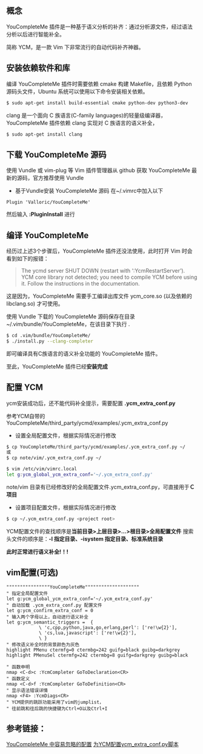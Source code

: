 
## 概念
YouCompleteMe 插件是一种基于语义分析的补齐：通过分析源文件，经过语法分析以后进行智能补全。

简称 YCM，是一款 Vim 下非常流行的自动代码补齐神器。


## 安装依赖软件和库
编译 YouCompleteMe 插件时需要依赖 cmake 构建 Makefile，且依赖 Python 源码头文件，Ubuntu 系统可以使用以下命令安装相关依赖。
```bash
$ sudo apt-get install build-essential cmake python-dev python3-dev
```

clang 是一个面向 C 族语言(C-family languages)的轻量级编译器，YouCompleteMe 插件依赖 clang 实现对 C 族语言的语义补全，
```bash
$ sudo apt-get install clang
```


## 下载 YouCompleteMe 源码
使用 Vundle 或 vim-plug 等 Vim 插件管理器从 github 获取 YouCompleteMe 最新的源码，官方推荐使用 Vundle

* 基于Vundle安装 YouCompleteMe 源码
在~/.vimrc中加入以下
```
Plugin 'Valloric/YouCompleteMe'
```
然后输入 **:PluginInstall** 进行


## 编译 YouCompleteMe
经历过上述3个步骤后，YouCompleteMe 插件还没法使用，此时打开 Vim 时会看到如下的报错：

> The ycmd server SHUT DOWN (restart with ‘:YcmRestartServer’). YCM core library not detected; you need to compile YCM before using it. Follow the instructions in the documentation.


这是因为，YouCompleteMe 需要手工编译出库文件 ycm_core.so (以及依赖的libclang.so) 才可使用。

使用 Vundle 下载的 YouCompleteMe 源码保存在目录 ~/.vim/bundle/YouCompleteMe，在该目录下执行 .
```bash
$ cd .vim/bundle/YouCompleteMe/
$ ./install.py --clang-completer
```
即可编译具有C族语言的语义补全功能的 YouCompleteMe 插件。

至此，YouCompleteMe 插件已经**安装完成**

## 配置 YCM
ycm安装成功后，还不能代码补全提示，需要配置 **.ycm_extra_conf.py**

参考YCM自带的 YouCompleteMe/third_party/ycmd/examples/.ycm_extra_conf.py

* 设置全局配置文件，根据实际情况进行修改
```bash
$ cp YouCompleteMe/third_party/ycmd/examples/.ycm_extra_conf.py ~/
或
$ cp note/vim/.ycm_extra_conf.py ~/

$ vim /etc/vim/vimrc.local
let g:ycm_global_ycm_extra_conf='~/.ycm_extra_conf.py'
```

note/vim 目录有已经修改好的全局配置文件.ycm_extra_conf.py，可直接用于**Ｃ项目**

* 设置项目配置文件，根据实际情况进行修改
```bash
$ cp ~/.ycm_extra_conf.py <project root>
```

YCM配置文件的查找顺序是**当前目录>上层目录>...>根目录>全局配置文件**
搜索头文件的顺序是：**-I 指定目录、-isystem 指定目录、标准系统目录**

**此时正常进行语义补全!！!**

## vim配置(可选)
```
""""""""""""""""YouCompleteMe""""""""""""""""""""
" 指定全局配置文件
let g:ycm_global_ycm_extra_conf='~/.ycm_extra_conf.py'
" 自动加载 .ycm_extra_conf.py 配置文件
let g:ycm_confirm_extra_conf = 0
" 输入两个字母以上，自动进行语义补全
let g:ycm_semantic_triggers =  {
			\ 'c,cpp,python,java,go,erlang,perl': ['re!\w{2}'],
			\ 'cs,lua,javascript': ['re!\w{2}'],
			\ }
" 修改语义补全时的背景颜色为灰色
highlight PMenu ctermfg=0 ctermbg=242 guifg=black guibg=darkgrey
highlight PMenuSel ctermfg=242 ctermbg=8 guifg=darkgrey guibg=black

" 函数申明
nmap <C-d>c :YcmCompleter GoToDeclaration<CR>
" 函数定义
nmap <C-d>f :YcmCompleter GoToDefinition<CR>
" 显示语法错误详情
nmap <F4> :YcmDiags<CR>
" YCM提供的跳跃功能采用了vim的jumplist，
" 往前跳和往后跳的快捷键为Ctrl+O以及Ctrl+I
```

## 参考链接：
[YouCompleteMe 中容易忽略的配置](https://zhuanlan.zhihu.com/p/33046090)
[为YCM配置ycm_extra_conf.py脚本](https://www.jianshu.com/p/5aaae8f036c1)


